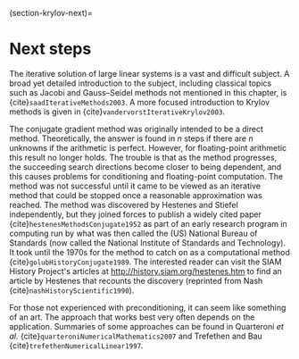 (section-krylov-next)=
# Next steps

The iterative solution of large linear systems is a vast and difficult subject. A broad yet detailed introduction to the subject, including classical topics such as Jacobi and Gauss–Seidel methods not mentioned in this chapter, is {cite}`saadIterativeMethods2003`. A more focused introduction to Krylov methods is given in {cite}`vandervorstIterativeKrylov2003`.

The conjugate gradient method was originally intended to be a direct method.  Theoretically, the answer is found in $n$ steps if there are $n$ unknowns if the arithmetic is perfect.  However, for floating-point arithmetic this result no longer holds.  The trouble is that as the method progresses, the succeeding search directions become closer to being dependent, and this causes problems for conditioning and floating-point computation.  The method was not successful until it came to be viewed as an iterative method that could be stopped once a reasonable approximation was reached.  The method was discovered by Hestenes and Stiefel independently, but they joined forces to publish a widely cited paper {cite}`hestenesMethodsConjugate1952` as part of an early research program in computing run by what was then called the (US) National Bureau of Standards (now called the National Institute of Standards and Technology).  It took until the 1970s for the method to catch on as a computational method {cite}`golubHistoryConjugate1989`.  The interested reader can visit the SIAM History Project's articles at http://history.siam.org/hestenes.htm to find an article by Hestenes that recounts the discovery (reprinted from Nash {cite}`nashHistoryScientific1990`).

For those not experienced with preconditioning, it can seem like something of an art.  The approach that works best very often depends on the application. Summaries of some approaches can be found in Quarteroni *et al.* {cite}`quarteroniNumericalMathematics2007` and Trefethen and Bau {cite}`trefethenNumericalLinear1997`.


